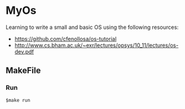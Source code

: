 # MyOs

Learning to write a small and basic OS using the following resources:

* https://github.com/cfenollosa/os-tutorial
* http://www.cs.bham.ac.uk/~exr/lectures/opsys/10_11/lectures/os-dev.pdf

## MakeFile
### Run
```
$make run
```

